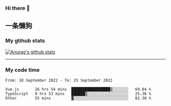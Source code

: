 ### Hi there 👋

## 一条懒狗
<!--
**kiss-me-quickly/kiss-me-quickly** is a ✨ _special_ ✨ repository because its `README.md` (this file) appears on your GitHub profile.

Here are some ideas to get you started:

- 🔭 I’m currently working on ...
- 🌱 I’m currently learning ...
- 👯 I’m looking to collaborate on ...
- 🤔 I’m looking for help with ...
- 💬 Ask me about ...
- 📫 How to reach me: ...
- 😄 Pronouns: ...
- ⚡ Fun fact: ...
-->


### My gtihub stats

[![Anurag's github stats](https://github-readme-stats.vercel.app/api?username=kiss-me-quickly)](https://github.com/anuraghazra/github-readme-stats)

***

### My code time

<!--START_SECTION:waka-->

```text
From: 18 September 2022 - To: 25 September 2022

Vue.js       26 hrs 54 mins  █████████████████▒░░░░░░░   69.04 %
TypeScript   9 hrs 53 mins   ██████▒░░░░░░░░░░░░░░░░░░   25.36 %
Other        55 mins         ▓░░░░░░░░░░░░░░░░░░░░░░░░   02.38 %
```

<!--END_SECTION:waka-->
